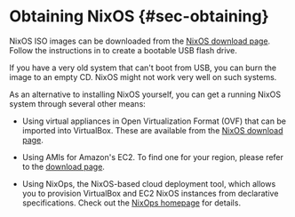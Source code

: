 # Obtaining NixOS {#sec-obtaining}

NixOS ISO images can be downloaded from the [NixOS download
page](https://nixos.org/download.html#nixos-iso). Follow the instructions in
[](#sec-booting-from-usb) to create a bootable USB flash drive.

If you have a very old system that can't boot from USB, you can burn the image
to an empty CD. NixOS might not work very well on such systems.

As an alternative to installing NixOS yourself, you can get a running
NixOS system through several other means:

-   Using virtual appliances in Open Virtualization Format (OVF) that
    can be imported into VirtualBox. These are available from the [NixOS
    download page](https://nixos.org/download.html#nixos-virtualbox).

-   Using AMIs for Amazon's EC2. To find one for your region, please refer
    to the [download page](https://nixos.org/download.html#nixos-amazon).

-   Using NixOps, the NixOS-based cloud deployment tool, which allows
    you to provision VirtualBox and EC2 NixOS instances from declarative
    specifications. Check out the [NixOps
    homepage](https://nixos.org/nixops) for details.
